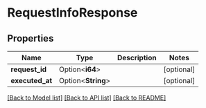 # RequestInfoResponse

## Properties

Name | Type | Description | Notes
------------ | ------------- | ------------- | -------------
**request_id** | Option<**i64**> |  | [optional]
**executed_at** | Option<**String**> |  | [optional]

[[Back to Model list]](../README.md#documentation-for-models) [[Back to API list]](../README.md#documentation-for-api-endpoints) [[Back to README]](../README.md)


